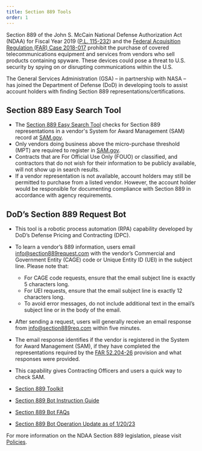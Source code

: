 ```yaml
---
title: Section 889 Tools
order: 1
---
```

Section 889 of the John S. McCain National Defense Authorization Act (NDAA) for Fiscal Year 2019 ([P.L. 115-232](https://www.congress.gov/115/plaws/publ232/PLAW-115publ232.pdf)) and the [Federal Acquisition Regulation (FAR) Case 2018-017](https://www.federalregister.gov/documents/2019/08/13/2019-17201/federal-acquisition-regulation-prohibition-on-contracting-for-certain-telecommunications-and-video) prohibit the purchase of covered telecommunications equipment and services from vendors who sell products containing spyware. These devices could pose a threat to U.S. security by spying on or disrupting communications within the U.S. 

The General Services Administration (GSA) – in partnership with NASA – has joined the Department of Defense (DoD) in developing tools to assist account holders with finding Section 889 representations/certifications.

## Section 889 Easy Search Tool


- The [Section 889 Easy Search Tool](https://889.smartpay.gsa.gov/) checks for Section 889 representations in a vendor's System for Award Management (SAM) record at [SAM.gov](http://www.sam.gov). 
- Only vendors doing business above the micro-purchase threshold (MPT) are required to register in [SAM.gov](http://www.SAM.gov).
- Contracts that are For Official Use Only (FOUO) or classified, and contractors that do not wish for their information to be publicly available, will not show up in search results. 
- If a vendor representation is not available, account holders may still be permitted to purchase from a listed vendor. However, the account holder would be responsible for documenting compliance with Section 889 in accordance with agency requirements.

## DoD’s Section 889 Request Bot 

- This tool is a robotic process automation (RPA) capability developed by DoD’s Defense Pricing and Contracting (DPC). 
- To learn a vendor’s 889 information, users email [info@section889request.com](mailto:info@section889request.com)  with the vendor’s Commercial and Government Entity (CAGE) code or Unique Entity ID (UEI) in the subject line. Please note that:
    * For CAGE code requests, ensure that the email subject line is exactly 5 characters long. 
    * For UEI requests, ensure that the email subject line is exactly 12 characters long.
    * To avoid error messages, do not include additional text in the email’s subject line or in the body of the email.
- After sending a request, users will generally receive an email response from [info@section889req.com](mailto:info@section889req.com) within five minutes. 
- The email response identifies if the vendor is registered in the System for Award Management (SAM), if they have completed the representations required by the [FAR 52.204-26](https://www.acquisition.gov/far/52.204-26) provision and what responses were provided. 
- This capability gives Contracting Officers and users a quick way to check SAM.

- [Section 889 Toolkit](https://dodprocurementtoolbox.com/site-pages/section-889-request)
- [Section 889 Bot Instruction Guide](https://dodprocurementtoolbox.com/cms/sites/default/files/resources/2022-04/Section%20889%20Bot%20Implementation%20Guide_APRIL2022.pdf)
- [Section 889 Bot FAQs](https://dodprocurementtoolbox.com/cms/sites/default/files/resources/2022-04/Section%20889%20FAQ_APRIL2022.pdf)
- [Section 889 Bot Operation Update as of 1/20/23](https://dodprocurementtoolbox.com/articles/section-889-bot-operation-update-as-of-12023)

For more information on the NDAA Section 889 legislation, please visit [Policies](/policies-and-audits/policies).


